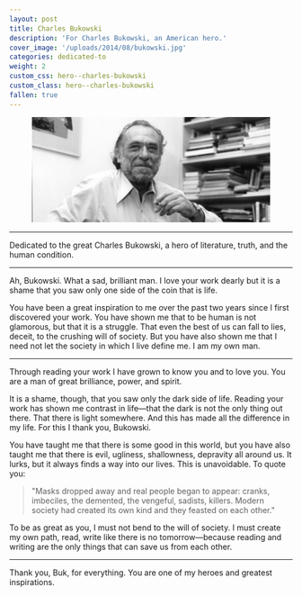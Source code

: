 ```yaml
---
layout: post
title: Charles Bukowski
description: 'For Charles Bukowski, an American hero.'
cover_image: '/uploads/2014/08/bukowski.jpg'
categories: dedicated-to
weight: 2
custom_css: hero--charles-bukowski
custom_class: hero--charles-bukowski
fallen: true
---
```

<figure>
  <img src="/uploads/2014/09/buk.png" alt="Buk">
</figure>

<hr class="hr--long">
<p class="text--lead">Dedicated to the great Charles Bukowski, a hero of literature, truth, and the human condition.</p>
<hr class="hr--long">

Ah, Bukowski. What a sad, brilliant man. I love your work dearly but it is a shame that you saw only one side of the coin that is life.

You have been a great inspiration to me over the past two years since I first discovered your work. You have shown me that to be human is not glamorous, but that it is a struggle. That even the best of us can fall to lies, deceit, to the crushing will of society. But you have also shown me that I need not let the society in which I live define me. I am my own man.

<hr class="hr--short">

Through reading your work I have grown to know you and to love you. You are a man of great brilliance, power, and spirit.

It is a shame, though, that you saw only the dark side of life. Reading your work has shown me contrast in life—that the dark is not the only thing out there. That there is light somewhere. And this has made all the difference in my life. For this I thank you, Bukowski.

You have taught me that there is some good in this world, but you have also taught me that there is evil, ugliness, shallowness, depravity all around us. It lurks, but it always finds a way into our lives. This is unavoidable. To quote you:

> "Masks dropped away and real people began to appear: cranks, imbeciles, the demented, the vengeful, sadists, killers. Modern society had created its own kind and they feasted on each other."

To be as great as you, I must not bend to the will of society. I must create my own path, read, write like there is no tomorrow—because reading and writing are the only things that can save us from each other.

<hr class="hr--short">

Thank you, Buk, for everything. You are one of my heroes and greatest inspirations.